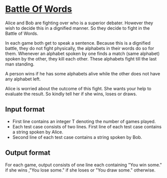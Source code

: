 # [Battle Of Words][link]

Alice and Bob are fighting over who is a superior debater. However they wish to decide this in a dignified manner. So they decide to fight in the Battle of Words.

In each game both get to speak a sentence. Because this is a dignified battle, they do not fight physically, the alphabets in their words do so for them. Whenever an alphabet spoken by one finds a match (same alphabet) spoken by the other, they kill each other. These alphabets fight till the last man standing.

A person wins if he has some alphabets alive while the other does not have any alphabet left.

Alice is worried about the outcome of this fight. She wants your help to evaluate the result. So kindly tell her if she wins, loses or draws.

## Input format

- First line contains an integer T denoting the number of games played.
- Each test case consists of two lines. First line of each test case contains a string spoken by Alice.
- Second line of each test case contains a string spoken by Bob.

## Output format

For each game, output consists of one line each containing "You win some." if she wins ,"You lose some." if she loses or "You draw some." otherwise.

[link]: https://www.hackerearth.com/practice/basic-programming/implementation/basics-of-implementation/practice-problems/algorithm/battle-of-words/
